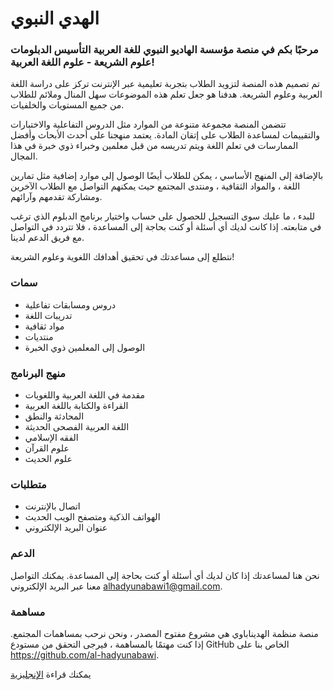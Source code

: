 # الهدي النبوي
### مرحبًا بكم في منصة مؤسسة الهاديو النبوي للغة العربية التأسيس الدبلومات علوم الشريعة - علوم اللغة العربية!
تم تصميم هذه المنصة لتزويد الطلاب بتجربة تعليمية عبر الإنترنت تركز على دراسة اللغة العربية وعلوم الشريعة. هدفنا هو جعل تعلم هذه الموضوعات سهل المنال وملائم للطلاب من جميع المستويات والخلفيات.

تتضمن المنصة مجموعة متنوعة من الموارد مثل الدروس التفاعلية والاختبارات والتقييمات لمساعدة الطلاب على إتقان المادة. يعتمد منهجنا على أحدث الأبحاث وأفضل الممارسات في تعلم اللغة ويتم تدريسه من قبل معلمين وخبراء ذوي خبرة في هذا المجال.

بالإضافة إلى المنهج الأساسي ، يمكن للطلاب أيضًا الوصول إلى موارد إضافية مثل تمارين اللغة ، والمواد الثقافية ، ومنتدى المجتمع حيث يمكنهم التواصل مع الطلاب الآخرين ومشاركة تقدمهم وآرائهم.

للبدء ، ما عليك سوى التسجيل للحصول على حساب واختيار برنامج الدبلوم الذي ترغب في متابعته. إذا كانت لديك أي أسئلة أو كنت بحاجة إلى المساعدة ، فلا تتردد في التواصل مع فريق الدعم لدينا.

نتطلع إلى مساعدتك في تحقيق أهدافك اللغوية وعلوم الشريعة!

### سمات

- دروس ومسابقات تفاعلية
- تدريبات اللغة
- مواد ثقافية
- منتديات
- الوصول إلى المعلمين ذوي الخبرة

### منهج البرنامج

- مقدمة في اللغة العربية واللغويات
- القراءة والكتابة باللغة العربية
- المحادثة والنطق
- اللغة العربية الفصحى الحديثة
- الفقه الإسلامي
- علوم القرآن
- علوم الحديث

### متطلبات

- اتصال بالإنترنت
- الهواتف الذكية ومتصفح الويب الحديث
- عنوان البريد الإلكتروني

### الدعم

نحن هنا لمساعدتك إذا كان لديك أي أسئلة أو كنت بحاجة إلى المساعدة. يمكنك التواصل معنا عبر البريد الإلكتروني alhadyunabawi1@gmail.com.

### مساهمة

منصة منظمة الهديناباوي هي مشروع مفتوح المصدر ، ونحن نرحب بمساهمات المجتمع. إذا كنت مهتمًا بالمساهمة ، فيرجى التحقق من مستودع GitHub الخاص بنا على https://github.com/al-hadyunabawi. 

يمكنك قراءة [الإنجليزية](/profile/en.md)
